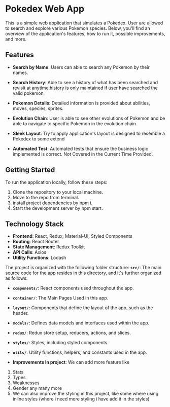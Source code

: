 # Pokedex Web App

This is a simple web application that simulates a Pokedex. User are allowed to search and explore various Pokemon species. Below, you'll find an overview of the application's features, how to run it, possible improvements, and more.

## Features
- **Search by Name**:
 Users can able to search any Pokemon by their names.

- **Search History**:
 Able to see a history of what has been searched and revisit at anytime,history is only maintained if user have searched the valid pokemon

- **Pokemon Details**: 
Detailed information is provided about abilities, moves, species, sprites.

- **Evolution Chain**: 
User is able to see other evolutions of Pokemon and be able to navigate to specific Pokemon in the evolution chain.

- **Sleek Layout**: 
Try to apply application's layout is designed to resemble a Pokedex to some extend

- **Automated Test**: 
Automated tests that ensure the business logic implemented is correct. Not Covered in the Current Time Provided.

## Getting Started
To run the application locally, follow these steps:

1. Clone the repository to your local machine.
2. Move to the repo from terminal.
3. install project dependencies by npm i.
4. Start the development server by npm start.

## Technology Stack
- **Frontend**: React, Redux, Material-UI, Styled Components
- **Routing**: React Router
- **State Management**: Redux Toolkit
- **API Calls**: Axios
- **Utility Functions**: Lodash

The project is organized with the following folder structure:
 **`src/`**: The main source code for the app resides in this directory, and it's further organized as follows:
  - **`components/`**: React components used throughout the app.
  - **`container/`**: The Main Pages Used in this app.
  - **`layout/`**: Components that define the layout of the app, such as the header.
  - **`models/`**: Defines data models and interfaces used within the app.
  - **`redux/`**: Redux store setup, reducers, actions, and slices.
  - **`styles/`**: Styles, including styled components.
  - **`utils/`**: Utility functions, helpers, and constants used in the app.

- **Improvements In project**:
We can add more feature like 
1. Stats
2. Types
3. Weaknesses
4. Gender any many more
5. We can also improve the styling in this project, like some where using inline styles (where i need more styling i have add it in the styles)